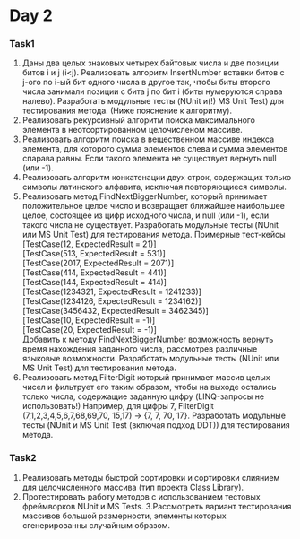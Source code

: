 # Day 2
 
### Task1
1. Даны два целых знаковых четырех байтовых числа и две позиции битов i и j (i<j). Реализовать алгоритм InsertNumber вставки битов с j-ого   по i-ый бит одного числа в другое так, чтобы биты второго числа занимали позиции с бита j по бит i (биты нумеруются справа налево).   Разработать модульные тесты (NUnit и(!) MS Unit Test) для тестирования метода. (Ниже пояснение к алгоритму).
2. Реализовать рекурсивный алгоритм поиска максимального элемента в неотсортированном целочисленом массиве.
3. Реализовать алгоритм поиска в вещественном массиве индекса элемента, для которого сумма элементов слева и сумма элементов спарава равны. Если такого элемента не существует вернуть null (или -1).
4. Реализовать алгоритм конкатенации двух строк, содержащих только символы латинского алфавита, исключая повторяющиеся символы.
5. Реализовать метод FindNextBiggerNumber, который принимает положительное целое число и возвращает ближайшее наибольшее целое, состоящее из цифр исходного числа, и null (или -1), если такого числа не существует.
Разработать модульные тесты (NUnit или MS Unit Test) для тестирования метода. Примерные тест-кейсы
[TestCase(12, ExpectedResult = 21)]  
[TestCase(513, ExpectedResult = 531)]  
[TestCase(2017, ExpectedResult = 2071)]  
[TestCase(414, ExpectedResult = 441)]  
[TestCase(144, ExpectedResult = 414)]  
[TestCase(1234321, ExpectedResult = 1241233)]  
[TestCase(1234126, ExpectedResult = 1234162)]  
[TestCase(3456432, ExpectedResult = 3462345)]  
[TestCase(10, ExpectedResult = -1)]  
[TestCase(20, ExpectedResult = -1)]  
Добавить к методу FindNextBiggerNumber возможность вернуть время нахождения заданного числа, рассмотрев различные языковые возможности. Разработать модульные тесты (NUnit или MS Unit Test) для тестирования метода.
6. Реализовать метод FilterDigit который принимает массив целых чисел и фильтрует его таким образом, чтобы на выходе остались только числа, содержащие заданную цифру (LINQ-запросы не использовать!) Например, для цифры 7, FilterDigit (7,1,2,3,4,5,6,7,68,69,70, 15,17) -> {7, 7, 70, 17}. Разработать модульные тесты (NUnit и MS Unit Test (включая подход DDT)) для тестирования метода.
### Task2
1. Реализовать методы быстрой сортировки и сортировки слиянием для целочисленного массива (тип проекта Class Library). 
2. Протестировать работу методов с использованием тестовых фреймворков NUnit и MS Tests. 
3.Рассмотреть вариант тестирования массивов большой размерности, элементы которых сгенерированны случайным образом.

